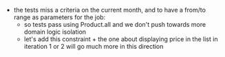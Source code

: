 * the tests miss a criteria on the current month, and to have a from/to range as parameters for the job:
  * so tests pass using Product.all and we don't push towards more domain logic isolation
  * let's add this constraint + the one about displaying price in the list in iteration 1 or 2 will go much more in this direction